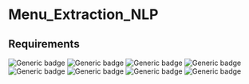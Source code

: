 # Menu_Extraction_NLP
## Requirements
![Generic badge](http://img.shields.io/badge/python-3.8x-yellow.svg) ![Generic badge](http://img.shields.io/badge/konlpy-0.5.2-green.svg) ![Generic badge](http://img.shields.io/badge/nltk-3.6.3-yellowgreen.svg) ![Generic badge](http://img.shields.io/badge/numpy-1.19.x-brightgreen.svg) ![Generic badge](http://img.shields.io/badge/python-3.8x-yellow.svg) 
![Generic badge](http://img.shields.io/badge/jamo-0.4.1-green.svg) ![Generic badge](http://img.shields.io/badge/scikit_learn-1.0-yellowgreen.svg) ![Generic badge](http://img.shields.io/badge/char2vec-0.1.7-brightgreen.svg)

